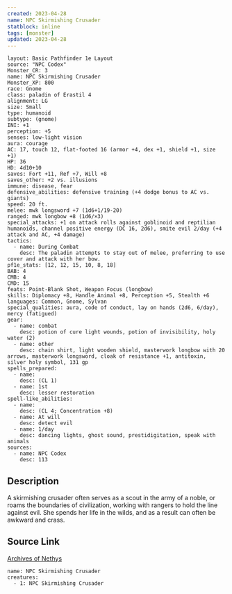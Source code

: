 ```yaml
---
created: 2023-04-28
name: NPC Skirmishing Crusader
statblock: inline
tags: [monster]
updated: 2023-04-28
---
```

```statblock
layout: Basic Pathfinder 1e Layout
source: "NPC Codex"
Monster_CR: 3
name: NPC Skirmishing Crusader
Monster_XP: 800
race: Gnome
class: paladin of Erastil 4
alignment: LG
size: Small
type: humanoid
subtype: (gnome)
INI: +1
perception: +5
senses: low-light vision
aura: courage
AC: 17, touch 12, flat-footed 16 (armor +4, dex +1, shield +1, size +1)
HP: 36
HD: 4d10+10
saves: Fort +11, Ref +7, Will +8
saves_other: +2 vs. illusions
immune: disease, fear
defensive_abilities: defensive training (+4 dodge bonus to AC vs. giants)
speed: 20 ft.
melee: mwk longsword +7 (1d6+1/19-20)
ranged: mwk longbow +8 (1d6/×3)
special_attacks: +1 on attack rolls against goblinoid and reptilian humanoids, channel positive energy (DC 16, 2d6), smite evil 2/day (+4 attack and AC, +4 damage)
tactics:
  - name: During Combat
    desc: The paladin attempts to stay out of melee, preferring to use cover and attack with her bow.
pf1e_stats: [12, 12, 15, 10, 8, 18]
BAB: 4
CMB: 4
CMD: 15
feats: Point-Blank Shot, Weapon Focus (longbow)
skills: Diplomacy +8, Handle Animal +8, Perception +5, Stealth +6
languages: Common, Gnome, Sylvan
special_qualities: aura, code of conduct, lay on hands (2d6, 6/day), mercy (fatigued)
gear:
  - name: combat
    desc: potion of cure light wounds, potion of invisibility, holy water (2)
  - name: other
    desc: chain shirt, light wooden shield, masterwork longbow with 20 arrows, masterwork longsword, cloak of resistance +1, antitoxin, silver holy symbol, 131 gp
spells_prepared:
  - name:
    desc: (CL 1)
  - name: 1st
    desc: lesser restoration
spell-like_abilities:
  - name:
    desc: (CL 4; Concentration +8)
  - name: At will
    desc: detect evil
  - name: 1/day
    desc: dancing lights, ghost sound, prestidigitation, speak with animals
sources:
  - name: NPC Codex
    desc: 113
```
## Description
A skirmishing crusader often serves as a scout in the army of a noble, or roams the boundaries of civilization, working with rangers to hold the line against evil. She spends her life in the wilds, and as a result can often be awkward and crass.
## Source Link
[Archives of Nethys](https://aonprd.com/NPCDisplay.aspx?ItemName=Skirmishing%20Crusader)
```encounter-table
name: NPC Skirmishing Crusader
creatures:
  - 1: NPC Skirmishing Crusader
```
